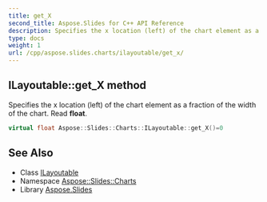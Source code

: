 ```yaml
---
title: get_X
second_title: Aspose.Slides for C++ API Reference
description: Specifies the x location (left) of the chart element as a fraction of the width of the chart. Read float.
type: docs
weight: 1
url: /cpp/aspose.slides.charts/ilayoutable/get_x/
---
```

## ILayoutable::get_X method


Specifies the x location (left) of the chart element as a fraction of the width of the chart. Read **float**.

```cpp
virtual float Aspose::Slides::Charts::ILayoutable::get_X()=0
```

## See Also

* Class [ILayoutable](../)
* Namespace [Aspose::Slides::Charts](../../)
* Library [Aspose.Slides](../../../)
